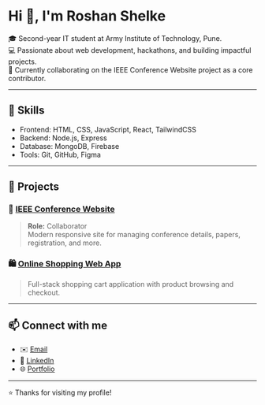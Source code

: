 # Hi 👋, I'm Roshan Shelke

🎓 Second-year IT student at Army Institute of Technology, Pune.  
💻 Passionate about web development, hackathons, and building impactful projects.  
🚀 Currently collaborating on the IEEE Conference Website project as a core contributor.  

---

## 🧰 Skills
- Frontend: HTML, CSS, JavaScript, React, TailwindCSS
- Backend: Node.js, Express
- Database: MongoDB, Firebase
- Tools: Git, GitHub, Figma

---

## 📌 Projects

### 🌟 [IEEE Conference Website](https://github.com/OWNER/REPO_NAME)
> **Role:** Collaborator  
> Modern responsive site for managing conference details, papers, registration, and more.

### 🛍️ [Online Shopping Web App](https://roshanshelke13.github.io/Online_Shopping/)
> Full-stack shopping cart application with product browsing and checkout.

---

## 📫 Connect with me
- ✉️ [Email](mailto:roshanshelke167@gmail.com)
- 💼 [LinkedIn]([https://linkedin.com/in/YOUR_LINKEDIN](https://www.linkedin.com/in/roshan-shelke-91aba4224/))
- 🌐 [Portfolio](https://YOUR_PORTFOLIO_SITE)

---

⭐ Thanks for visiting my profile!
